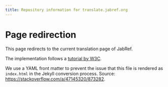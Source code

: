 ```yaml
---
title: Repository information for translate.jabref.org
---
```


# Page redirection

This page redirects to the current translation page of JabRef.

The implementation follows a [tutorial by W3C](https://www.w3docs.com/snippets/html/how-to-redirect-a-web-page-in-html.html).

We use a YAML front matter to prevent the issue that this file is rendered as `index.html` in the Jekyll conversion process.
Source: <https://stackoverflow.com/a/47145320/873282>.
